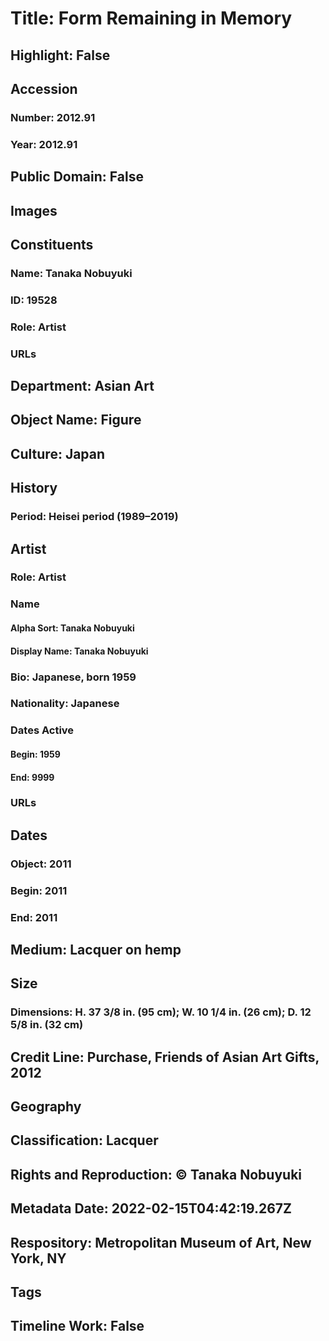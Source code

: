 # Title: Form Remaining in Memory
## Highlight: False
## Accession
### Number: 2012.91
### Year: 2012.91
## Public Domain: False
## Images
## Constituents
### Name: Tanaka Nobuyuki
### ID: 19528
### Role: Artist
### URLs
## Department: Asian Art
## Object Name: Figure
## Culture: Japan
## History
### Period: Heisei period (1989–2019)
## Artist
### Role: Artist
### Name
#### Alpha Sort: Tanaka Nobuyuki
#### Display Name: Tanaka Nobuyuki
### Bio: Japanese, born 1959
### Nationality: Japanese
### Dates Active
#### Begin: 1959
#### End: 9999
### URLs
## Dates
### Object: 2011
### Begin: 2011
### End: 2011
## Medium: Lacquer on hemp
## Size
### Dimensions: H. 37 3/8 in. (95 cm); W. 10 1/4 in. (26 cm); D. 12 5/8 in. (32 cm)
## Credit Line: Purchase, Friends of Asian Art Gifts, 2012
## Geography
## Classification: Lacquer
## Rights and Reproduction: © Tanaka Nobuyuki
## Metadata Date: 2022-02-15T04:42:19.267Z
## Respository: Metropolitan Museum of Art, New York, NY
## Tags
## Timeline Work: False